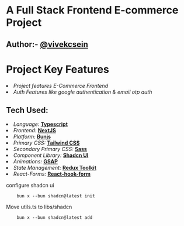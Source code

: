 <h1>
A Full Stack Frontend E-commerce Project
</h1>

<h2>Author:- <a target="_blank" href="https://github.com/vivekcsein">@vivekcsein</a> </h2>

<h1>Project Key Features</h1>

<li><i>Project features E-Commerce Frontend</i> </li>
<li><i>Auth Features like google authentication & email otp auth </i></li>

<h2>Tech Used: </h2>

<li> <i>Language:</i> <b><a target="_blank"href="https://www.typescriptlang.org/">Typescript</a></b></li>

<li> <i>Frontend:</i> <b><a target="_blank"href="https://nextjs.org/">NextJS</a></b></li>

<li> <i>Platform:</i> <b><a target="_blank"href="https://bun.sh/">Bunjs</a></b></li>

<li> <i>Primary CSS:</i> <b><a target="_blank"href="https://tailwindcss.com/">Tailwind CSS</a></b></li>

<li> <i>Secondary Primary CSS:</i> <b><a target="_blank"href="https://sass-lang.com/"> Sass</a></b></li>

<li> <i>Component Library:</i> <b><a target="_blank"href="https://ui.shadcn.com/">Shadcn UI</a></b></li>

<li> <i>Animations:</i> <b><a target="_blank"href="https://gsap.com/">GSAP</a></b></li>

<li> <i>State Management:</i> <b><a target="_blank"href="https://www.npmjs.com/package/@reduxjs/toolkit">Redux Toolkit</a></b></li>

<li> <i>React-Forms:</i> <b><a target="_blank"href="https://www.npmjs.com/package/react-hook-form">React-hook-form</a></b></li>

<p>
        configure shadcn ui
</p>

<p>

        bun x --bun shadcn@latest init

</p>

<p>Move utils.ts to libs/shadcn

</p>

<p>

        bun x --bun shadcn@latest add

</p>
